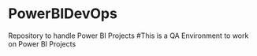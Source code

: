 # PowerBIDevOps
Repository to handle Power BI Projects
#This is a QA Environment to work on Power BI Projects
